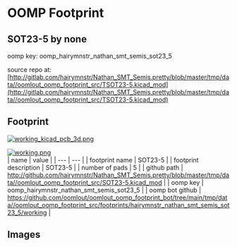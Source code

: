 # OOMP Footprint  
## SOT23-5  by none  
  
oomp key: oomp_hairymnstr_nathan_smt_semis_sot23_5  
  
source repo at: [http://gitlab.com/hairymnstr/Nathan_SMT_Semis.pretty/blob/master/tmp/data//oomlout_oomp_footprint_src/TSOT23-5.kicad_mod](http://gitlab.com/hairymnstr/Nathan_SMT_Semis.pretty/blob/master/tmp/data//oomlout_oomp_footprint_src/TSOT23-5.kicad_mod)  
## Footprint  
  
[![working_kicad_pcb_3d.png](working_kicad_pcb_3d_600.png)](working_kicad_pcb_3d.png)  
  
[![working.png](working_600.png)](working.png)  
| name | value | 
| --- | --- | 
| footprint name | SOT23-5 | 
| footprint description | SOT23-5 | 
| number of pads | 5 | 
| github path | http://github.com/hairymnstr/Nathan_SMT_Semis.pretty/blob/master/tmp/data//oomlout_oomp_footprint_src/SOT23-5.kicad_mod | 
| oomp key | oomp_hairymnstr_nathan_smt_semis_sot23_5 | 
| oomp bot github | https://github.com/oomlout/oomlout_oomp_footprint_bot/tree/main/tmp/data//oomlout_oomp_footprint_src/footprints/hairymnstr_nathan_smt_semis_sot23_5/working | 
## Images  
